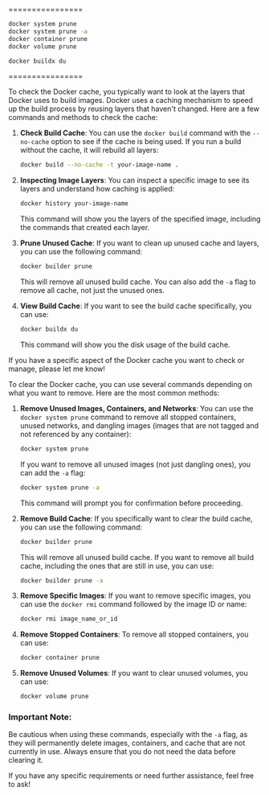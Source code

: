 ================
```bash
docker system prune
docker system prune -a
docker container prune
docker volume prune
```

```bash
docker buildx du
```

================



To check the Docker cache, you typically want to look at the layers that Docker uses to build images. Docker uses a caching mechanism to speed up the build process by reusing layers that haven't changed. Here are a few commands and methods to check the cache:

1. **Check Build Cache**:
   You can use the `docker build` command with the `--no-cache` option to see if the cache is being used. If you run a build without the cache, it will rebuild all layers:

   ```bash
   docker build --no-cache -t your-image-name .
   ```

2. **Inspecting Image Layers**:
   You can inspect a specific image to see its layers and understand how caching is applied:

   ```bash
   docker history your-image-name
   ```

   This command will show you the layers of the specified image, including the commands that created each layer.

3. **Prune Unused Cache**:
   If you want to clean up unused cache and layers, you can use the following command:

   ```bash
   docker builder prune
   ```

   This will remove all unused build cache. You can also add the `-a` flag to remove all cache, not just the unused ones.

4. **View Build Cache**:
   If you want to see the build cache specifically, you can use:

   ```bash
   docker buildx du
   ```

   This command will show you the disk usage of the build cache.

If you have a specific aspect of the Docker cache you want to check or manage, please let me know!

To clear the Docker cache, you can use several commands depending on what you want to remove. Here are the most common methods:

1. **Remove Unused Images, Containers, and Networks**:
   You can use the `docker system prune` command to remove all stopped containers, unused networks, and dangling images (images that are not tagged and not referenced by any container):

   ```bash
   docker system prune
   ```

   If you want to remove all unused images (not just dangling ones), you can add the `-a` flag:

   ```bash
   docker system prune -a
   ```

   This command will prompt you for confirmation before proceeding.

2. **Remove Build Cache**:
   If you specifically want to clear the build cache, you can use the following command:

   ```bash
   docker builder prune
   ```

   This will remove all unused build cache. If you want to remove all build cache, including the ones that are still in use, you can use:

   ```bash
   docker builder prune -a
   ```

3. **Remove Specific Images**:
   If you want to remove specific images, you can use the `docker rmi` command followed by the image ID or name:

   ```bash
   docker rmi image_name_or_id
   ```

4. **Remove Stopped Containers**:
   To remove all stopped containers, you can use:

   ```bash
   docker container prune
   ```

5. **Remove Unused Volumes**:
   If you want to clear unused volumes, you can use:

   ```bash
   docker volume prune
   ```

### Important Note:
Be cautious when using these commands, especially with the `-a` flag, as they will permanently delete images, containers, and cache that are not currently in use. Always ensure that you do not need the data before clearing it.

If you have any specific requirements or need further assistance, feel free to ask!


